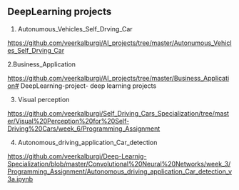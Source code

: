 ## DeepLearning projects 

1. Autonumous_Vehicles_Self_Drving_Car

https://github.com/veerkalburgi/AI_projects/tree/master/Autonumous_Vehicles_Self_Drving_Car



2.Business_Application

https://github.com/veerkalburgi/AI_projects/tree/master/Business_Application# DeepLearning-project-
deep learning projects

3. Visual perception 

https://github.com/veerkalburgi/Self_Driving_Cars_Specialization/tree/master/Visual%20Perception%20for%20Self-Driving%20Cars/week_6/Programming_Assignment

4. Autonomous_driving_application_Car_detection

https://github.com/veerkalburgi/Deep-Learnig-Specialization/blob/master/Convolutional%20Neural%20Networks/week_3/Programming_Assignment/Autonomous_driving_application_Car_detection_v3a.ipynb
